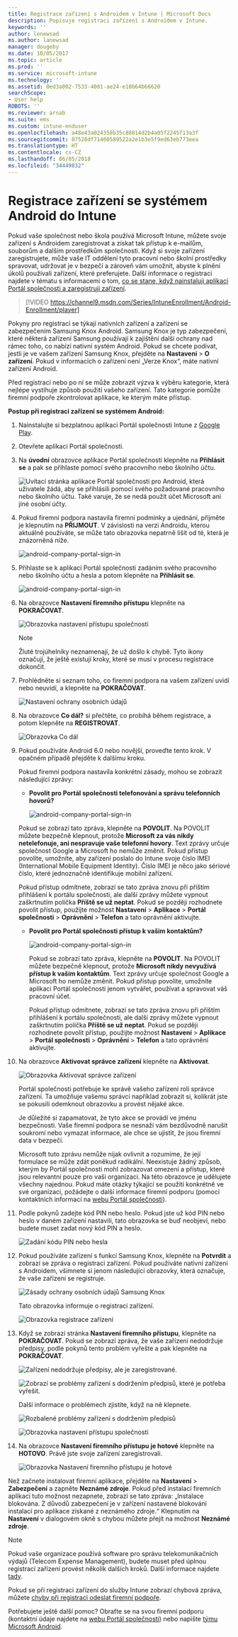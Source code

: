 ```yaml
---
title: Registrace zařízení s Androidem v Intune | Microsoft Docs
description: Popisuje registraci zařízení s Androidem v Intune.
keywords: ''
author: lenewsad
ms.author: lanewsad
manager: dougeby
ms.date: 10/05/2017
ms.topic: article
ms.prod: ''
ms.service: microsoft-intune
ms.technology: ''
ms.assetid: 0ed3a002-7533-4001-ae24-e10b64b66620
searchScope:
- User help
ROBOTS: ''
ms.reviewer: arnab
ms.suite: ems
ms.custom: intune-enduser
ms.openlocfilehash: a48e43a024358b35c88014d2b4a05f2245f13a3f
ms.sourcegitcommit: 07528df71460589522a2e1b3e5f9ed63eb773eea
ms.translationtype: HT
ms.contentlocale: cs-CZ
ms.lasthandoff: 06/05/2018
ms.locfileid: "34449832"
---
```

# <a name="enroll-your-android-device-in-intune"></a>Registrace zařízení se systémem Android do Intune

Pokud vaše společnost nebo škola používá Microsoft Intune, můžete svoje zařízení s Androidem zaregistrovat a získat tak přístup k e-mailům, souborům a dalším prostředkům společnosti. Když si svoje zařízení zaregistrujete, může vaše IT oddělení tyto pracovní nebo školní prostředky spravovat, udržovat je v bezpečí a zároveň vám umožnit, abyste k plnění úkolů používali zařízení, které preferujete. Další informace o registraci najdete v tématu s informacemi o tom, [co se stane, když nainstaluji aplikaci Portál společnosti a zaregistruji zařízení](what-happens-if-you-install-the-Company-Portal-app-and-enroll-your-device-in-intune-android.md).

> [!VIDEO https://channel9.msdn.com/Series/IntuneEnrollment/Android-Enrollment/player]

Pokyny pro registraci se týkají nativních zařízení a zařízení se zabezpečením Samsung Knox Android. Samsung Knox je typ zabezpečení, které některá zařízení Samsung používají k zajištění další ochrany nad rámec toho, co nabízí nativní systém Android. Pokud se chcete podívat, jestli je ve vašem zařízení Samsung Knox, přejděte na **Nastavení** > **O zařízení**. Pokud v informacích o zařízení není „Verze Knox“, máte nativní zařízení Android.

Před registrací nebo po ní se může zobrazit výzva k výběru kategorie, která nejlépe vystihuje způsob použití vašeho zařízení. Tato kategorie pomůže firemní podpoře zkontrolovat aplikace, ke kterým máte přístup.

**Postup při registraci zařízení se systémem Android:**

1. Nainstalujte si bezplatnou aplikaci Portál společnosti Intune z [Google Play](http://play.google.com/store/apps/details?id=com.microsoft.windowsintune.companyportal).

2. Otevřete aplikaci Portál společnosti.

3. Na **úvodní** obrazovce aplikace Portál společnosti klepněte na **Přihlásit se** a pak se přihlaste pomocí svého pracovního nebo školního účtu.

   ![Uvítací stránka aplikace Portál společnosti pro Android, která uživatele žádá, aby se přihlásili pomocí svého požadované pracovního nebo školního účtu. Také varuje, že se nedá použít účet Microsoft ani jiné osobní účty.](./media/and-enroll-0-welcome-screen.png)   

4. Pokud firemní podpora nastavila firemní podmínky a ujednání, přijměte je klepnutím na **PŘIJMOUT**. V závislosti na verzi Androidu, kterou aktuálně používáte, se může tato obrazovka nepatrně lišit od té, která je znázorněná níže.

   ![android-company-portal-sign-in](./media/and-enroll-3-accept-terms.png)

5. Přihlaste se k aplikaci Portál společnosti zadáním svého pracovního nebo školního účtu a hesla a potom klepněte na **Přihlásit se**.

   ![android-company-portal-sign-in](./media/and-enroll-2-cp-sign-in.png)

6. Na obrazovce **Nastavení firemního přístupu** klepněte na **POKRAČOVAT**.

   ![Obrazovka nastavení přístupu společnosti](/intune/media/android_cp_enroll_01_1709_new.png)

   > [!NOTE]
   > Žluté trojúhelníky neznamenají, že už došlo k chybě. Tyto ikony označují, že ještě existují kroky, které se musí v procesu registrace dokončit.

7. Prohlédněte si seznam toho, co firemní podpora na vašem zařízení uvidí nebo neuvidí, a klepněte na **POKRAČOVAT**.

   ![Nastavení ochrany osobních údajů](/intune/media/android_cp_enroll_02_after_1710.png)

8. Na obrazovce **Co dál?** si přečtěte, co probíhá během registrace, a potom klepněte na **REGISTROVAT**.

   ![Obrazovka Co dál](/intune/media/android_cp_enroll_03_after_1710.png)

9. Pokud používáte Android 6.0 nebo novější, proveďte tento krok. V opačném případě přejděte k dalšímu kroku.

   Pokud firemní podpora nastavila konkrétní zásady, mohou se zobrazit následující zprávy:
   - **Povolit pro Portál společnosti telefonování a správu telefonních hovorů?**

     ![android-company-portal-sign-in](./media/and-enroll-3a-allow-phone-access.png)

   Pokud se zobrazí tato zpráva, klepněte na **POVOLIT**. Na POVOLIT můžete bezpečně klepnout, protože **Microsoft za vás nikdy netelefonuje, ani nespravuje vaše telefonní hovory**. Text zprávy určuje společnost Google a Microsoft ho nemůže změnit. Pokud přístup povolíte, umožníte, aby zařízení poslalo do Intune svoje číslo IMEI (International Mobile Equipment Identity). Číslo IMEI je něco jako sériové číslo, které jednoznačně identifikuje mobilní zařízení.

   Pokud přístup odmítnete, zobrazí se tato zpráva znovu při příštím přihlášení k portálu společnosti, ale další zprávy můžete vypnout zaškrtnutím políčka **Příště se už neptat**. Pokud se později rozhodnete povolit přístup, použijte možnost **Nastavení** &gt; **Aplikace** &gt; **Portál společnosti** &gt; **Oprávnění** &gt; **Telefon** a tato oprávnění aktivujte.

   - **Povolit pro Portál společnosti přístup k vašim kontaktům?**

     ![android-company-portal-sign-in](./media/and-enroll-3b-allow-contacts-access.png)

     Pokud se zobrazí tato zpráva, klepněte na **POVOLIT**. Na POVOLIT můžete bezpečně klepnout, protože **Microsoft nikdy nevyužívá přístup k vašim kontaktům**. Text zprávy určuje společnost Google a Microsoft ho nemůže změnit. Pokud přístup povolíte, umožníte aplikaci Portál společnosti jenom vytvářet, používat a spravovat váš pracovní účet.

     Pokud přístup odmítnete, zobrazí se tato zpráva znovu při příštím přihlášení k portálu společnosti, ale další zprávy můžete vypnout zaškrtnutím políčka **Příště se už neptat**. Pokud se později rozhodnete povolit přístup, použijte možnost **Nastavení** &gt; **Aplikace** &gt; **Portál společnosti** &gt; **Oprávnění** &gt; **Telefon** a tato oprávnění aktivujte.

10. Na obrazovce **Aktivovat správce zařízení** klepněte na **Aktivovat**.

    ![Obrazovka Aktivovat správce zařízení](./media/and-enroll-5-activate.png)

    Portál společnosti potřebuje ke správě vašeho zařízení roli správce zařízení. Ta umožňuje vašemu správci například zobrazit si, kolikrát jste se pokusili odemknout obrazovku a provést nějaké akce.

    Je důležité si zapamatovat, že tyto akce se provádí ve jménu bezpečnosti. Vaše firemní podpora se nesnaží vám bezdůvodně narušit soukromí nebo vymazat informace, ale chce se ujistit, že jsou firemní data v bezpečí.

    Microsoft tuto zprávu nemůže nijak ovlivnit a rozumíme, že její formulace se může zdát poněkud radikální. Neexistuje žádný způsob, kterým by Portál společnosti mohl zobrazovat omezení a přístup, které jsou relevantní pouze pro vaši organizaci. Na této obrazovce je udělujete všechny najednou. Pokud máte otázky týkající se použití konkrétně ve své organizaci, požádejte o další informace firemní podporu (pomocí kontaktních informací na [webu Portál společnosti](https://portal.manage.microsoft.com#HelpDeskDialog)).

11. Podle pokynů zadejte kód PIN nebo heslo. Pokud jste už kód PIN nebo heslo v daném zařízení nastavili, tato obrazovka se buď neobjeví, nebo budete muset zadat nový kód PIN a heslo.

    ![Zadání kódu PIN nebo hesla](./media/and-enroll-6-PIN-native.png)

12. Pokud používáte zařízení s funkcí Samsung Knox, klepněte na **Potvrdit** a zobrazí se zpráva o registraci zařízení. Pokud používáte nativní zařízení s Androidem, všimnete si jenom následující obrazovky, která označuje, že vaše zařízení se registruje.

    ![Zásady ochrany osobních údajů Samsung Knox](./media/and-enroll-7-knox-privacy-policy.png)

    Tato obrazovka informuje o registraci zařízení.

    ![Obrazovka registrace zařízení](./media/and-enroll-8-device-enrolling.png)

13. Když se zobrazí stránka **Nastavení firemního přístupu**, klepněte na **POKRAČOVAT**. Pokud se zobrazí zpráva, že vaše zařízení nedodržuje předpisy, podle pokynů tento problém vyřešte a pak klepněte na **POKRAČOVAT**.

    ![Zařízení nedodržuje předpisy, ale je zaregistrované.](/intune/media/android_cp_enroll_05_post_1709.png)

    ![Zobrazí se problémy zařízení s dodržením předpisů, které je potřeba vyřešit.](/intune/media/android_cp_enroll_03_post_1709.png)

    Další informace o problémech zjistíte, když na ně klepnete.

    ![Rozbalené problémy zařízení s dodržením předpisů](/intune/media/android_cp_enroll_04_post_1709.png)

    ![Obrazovka nastavení přístupu společnosti](./media/and-enroll-9d-comp-access-setup.png)  

14. Na obrazovce **Nastavení firemního přístupu je hotové** klepněte na **HOTOVO**. Právě jste svoje zařízení zaregistrovali.

    ![Obrazovka Nastavení firemního přístupu je hotové](./media/and-enroll-10-comp-access-setup-complete.png)

Než začnete instalovat firemní aplikace, přejděte na **Nastavení** &gt; **Zabezpečení** a zapněte **Neznámé zdroje**. Pokud před instalací firemních aplikací tuto možnost nezapnete, zobrazí se tato zpráva: „Instalace blokována. Z důvodů zabezpečení je v zařízení nastavené blokování instalací pro aplikace získané z neznámého zdroje.“ Klepnutím na **Nastavení** v dialogovém okně s chybou můžete přejít na možnost **Neznámé zdroje**.

> [!Note]
> Pokud vaše organizace používá software pro správu telekomunikačních výdajů (Telecom Expense Management), budete muset před úplnou registrací zařízení provést několik dalších kroků. Další informace najdete [tady](enroll-your-device-with-telecom-expense-management-android.md).

Pokud se při registraci zařízení do služby Intune zobrazí chybová zpráva, můžete [chyby při registraci odeslat firemní podpoře](send-enrollment-errors-to-your-it-admin-android.md).

Potřebujete ještě další pomoc? Obraťte se na svou firemní podporu (kontaktní údaje najdete na [webu Portál společnosti](https://portal.manage.microsoft.com#HelpDeskDialog)) nebo napište <a href="mailto:wintunedroidfbk@microsoft.com?subject=I'm having trouble with enrolling my Android device&body=Describe the issue you're experiencing here.">týmu Microsoft Android</a>.
